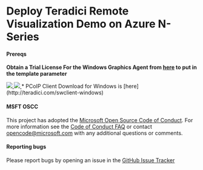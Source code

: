 # Deploy Teradici Remote Visualization Demo on Azure N-Series

#### Prereqs
**Obtain a Trial License For the Windows Graphics Agent from [here](http://connect.teradici.com/cas-trial) to put in the template parameter**

<a href="https://portal.azure.com/#create/Microsoft.Template/uri/https%3A%2F%2Fraw.githubusercontent.com%2Fmkiernan%2Fazure-teradici-demo%2Fmaster%2Fazuredeploy.json" target="_blank">
    <img src="http://azuredeploy.net/deploybutton.png"/>
</a>
<a href="http://armviz.io/#/?load=https%3A%2F%2Fraw.githubusercontent.com%2FAzure%2Fazure-teradici-demo%2Fmaster%2Fazuredeploy.json" target="_blank">
    <img src="http://armviz.io/visualizebutton.png"/>
</a>
* PCoIP Client Download for Windows is [here](http://teradici.com/swclient-windows)

#### MSFT OSCC
This project has adopted the [Microsoft Open Source Code of Conduct](https://opensource.microsoft.com/codeofconduct/).
For more information see the [Code of Conduct FAQ](https://opensource.microsoft.com/codeofconduct/faq/) or contact [opencode@microsoft.com](mailto:opencode@microsoft.com) with any additional questions or comments.

#### Reporting bugs

Please report bugs  by opening an issue in the [GitHub Issue Tracker](https://github.com/mkiernan/azure-teradici-demo/issues)